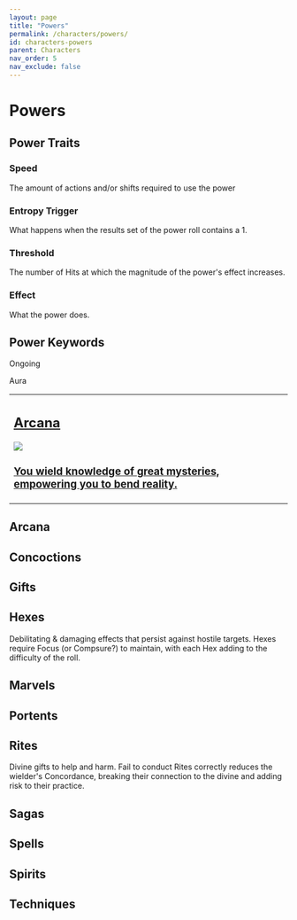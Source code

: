 ```yaml
---
layout: page
title: "Powers"
permalink: /characters/powers/
id: characters-powers
parent: Characters
nav_order: 5
nav_exclude: false
---
```


# Powers

## Power Traits

### Speed
The amount of actions and/or shifts required to use the power

### Entropy Trigger
What happens when the results set of the power roll contains a 1.

### Threshold
The number of Hits at which the magnitude of the power's effect increases.

### Effect
What the power does.

## Power Keywords

Ongoing

Aura


<table>
    <tr>
        <td>
            <a href='/no1_system/characters/powers/arcana/'>
                <h2>Arcana</h2>
                <img src='/no1_system/assets/img/powers_arcana.png'>
                <h3>You wield knowledge of great mysteries, empowering you to bend reality.</h3>
            </a>
        </td>
        <td>
        </td>
    </tr>
</table>



## Arcana

## Concoctions

## Gifts

## Hexes
Debilitating & damaging effects that persist against hostile targets.
Hexes require Focus (or Compsure?) to maintain, with each Hex adding to the difficulty of the roll.

## Marvels

## Portents

## Rites
Divine gifts to help and harm.  Fail to conduct Rites correctly reduces the wielder's Concordance, breaking their connection to the divine and adding risk to their practice.

## Sagas

## Spells

## Spirits

## Techniques



<style>
    
    a:hover {
        background-color: #4A90E2;
    }
</style>